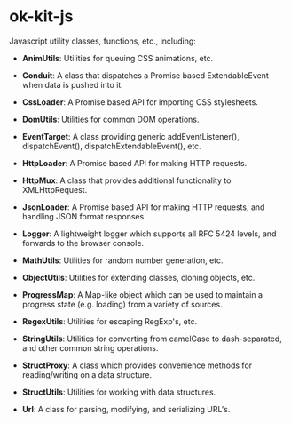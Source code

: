 ok-kit-js
=========

Javascript utility classes, functions, etc., including:

* **AnimUtils**: Utilities for queuing CSS animations, etc.

* **Conduit**: A class that dispatches a Promise based ExtendableEvent when data is pushed into it.

* **CssLoader**: A Promise based API for importing CSS stylesheets.

* **DomUtils**: Utilities for common DOM operations.

* **EventTarget**: A class providing generic addEventListener(), dispatchEvent(), dispatchExtendableEvent(), etc.

* **HttpLoader**: A Promise based API for making HTTP requests.

* **HttpMux**: A class that provides additional functionality to XMLHttpRequest.

* **JsonLoader**: A Promise based API for making HTTP requests, and handling JSON format responses.

* **Logger**: A lightweight logger which supports all RFC 5424 levels, and forwards to the browser console.

* **MathUtils**: Utilities for random number generation, etc.

* **ObjectUtils**: Utilities for extending classes, cloning objects, etc.

* **ProgressMap**: A Map-like object which can be used to maintain a progress state (e.g. loading) from a variety of sources.

* **RegexUtils**: Utilities for escaping RegExp's, etc.

* **StringUtils**: Utilities for converting from camelCase to dash-separated, and other common string operations.

* **StructProxy**: A class which provides convenience methods for reading/writing on a data structure.

* **StructUtils**: Utilities for working with data structures.

* **Url**: A class for parsing, modifying, and serializing URL's.
